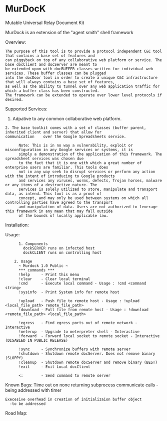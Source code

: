 MurDocK
=======

Mutable Universal Relay Document Kit

MurDock is an extension of the "agent smith" shell framework


Overview:

	The purpose of this tool is to provide a protocol independent C&C tool that contains a base set of features and
	can piggyback on top of any collaborative web platform or service. The base docClient and docServer are meant to
	be extended upon with docBUFFER classes written for individual web services. These buffer classes can be plugged
	into the docDoor tool in order to create a unique C&C infrastructure that will always contains a base set of features,
	as well as the ability to tunnel over any web application traffic for which a buffer class has been constructed. 
	The framework can be extended to operate over lower level protocols if desired.
	

 
Supported Services:

  1. Adpative to any common collaborative web platform.

	2. The base toolkit comes with a set of classes (buffer parent, inherited client and server) that allow for                communication 	over the Google Spreadsheets service.
	
	      Note: This is in no way a vulnerability, exploit or misconfiguration in any Google services or systems, it is 
	      simply a demonstration of the application of this framework. The spreadsheet services was chosen due
	      to the fact that it is one with which a great number of enterprise users are familiar. This tools does
	      not in any way seek to disrupt services or perform any action with the intent of introducing to Google products
	      and services any viruses, worms, defects, Trojan horses, malware or any items of a destructive nature. The 
	      services is solely utilized to store, manipulate and transport data, as intend. This tool is as a proof of
	      concept, and may only be used between systems on which all controlling parties have agreed to the transport
	      and manipulation of data. Users are not authorized to leverage this framework in any mean that may fall outside
	      of the bounds of locally applicable law.

 
Installation:

 
 
Usage:
 
 	      1. Components
 	        dockSERVER runs on infected host
 	        dockCLIENT runs on controlling host
 
        2. Usage
          ~ Murdock 1.0 Public ~
          *** commands ***
          !help     - Print this menu
          !clear    - Clear local terminal              
          !cmd      - Execute local command - Usage : !cmd <command string>
          !sysinfo  - Print System info for remote host
          
          !upload   - Push file to remote host - Usage : !upload <local_file_path> remote_file_path>
          !download - Pull file from remote host - Usage : !download <remote_file_path> <local_file_path>
          
          !egress   - Find egress ports out of remote network - Interactive
          !meterup  - Upgrade to meterpreter shell - Interactive
          !forward  - Forward local socket to remote socket - Interactive (DISABLED IN PUBLIC RELEASE)
          
          !sync     - Synchronize buffers with remote server  
          !shutdown - Shutdown remote docServer. Does not remove binary (SLOPPY)
          !cleanup  - Shutdown remote docServer and remove binary (BEST)
          !exit     - Exit Local docClient   
          
          <:        - Send command to remote server
 
 
 
Known Bugs:
    Time out on none returning subprocess communicate calls 
      -being addressed with timer
    
    Execesive overhead in creation of initializaion buffer object
      -to be addressed
 
 
Road Map:

